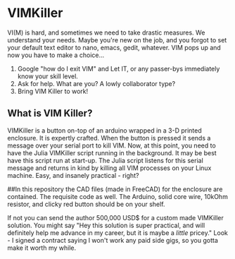 # VIMKiller
VI(M) is hard, and sometimes we need to take drastic measures. We understand your needs.
Maybe you're new on the job, and you forgot to set your default text editor to nano, emacs,
gedit, whatever. VIM pops up and now you have to make a choice...

1) Google "how do I exit VIM" and Let IT, or any passer-bys immediately know your skill level.
2) Ask for help. What are you? A lowly collaborator type?
3) Bring VIM Killer to work!

## What is VIM Killer?
VIMKiller is a button on-top of an arduino wrapped in a 3-D printed enclosure. It is expertly crafted.
When the button is pressed it sends a message over your serial port to kill VIM. Now, at this point,
you need to have the Julia VIMKiller script running in the background. It may be best have this script run at start-up. The Julia script listens for this serial message and returns in kind by killing all VIM processes on your Linux machine. Easy, and insanely practical - right?

##In this repository
the CAD files (made in FreeCAD) for the enclosure are contained. The requisite code as well. The Arduino, solid core wire, 10kOhm resistor, and clicky red button should be on your shelf.

If not you can send the author 500,000 USD$ for a custom made VIMKiller solution. You might say "Hey this solution is super practical, and will definitely help me advance in my career, but it is maybe a *little* pricey." Look - I signed a contract saying I won't work any paid side gigs, so you gotta make it worth my while.
